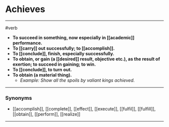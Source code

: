 # Achieves
---
#verb
- **To succeed in something, now especially in [[academic]] performance.**
- **To [[carry]] out successfully; to [[accomplish]].**
- **To [[conclude]], finish, especially successfully.**
- **To obtain, or gain (a [[desired]] result, objective etc.), as the result of exertion; to succeed in gaining; to win.**
- **To [[conclude]], to turn out.**
- **To obtain (a material thing).**
	- _Example: Show all the spoils by valiant kings achieved._
---
### Synonyms
- [[accomplish]], [[complete]], [[effect]], [[execute]], [[fulfil]], [[fulfill]], [[obtain]], [[perform]], [[realize]]
---
